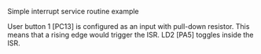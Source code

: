 Simple interrupt service routine example

User button 1 [PC13] is configured as an input with pull-down resistor.
This means that a rising edge would trigger the ISR. LD2 [PA5] toggles inside the ISR.
